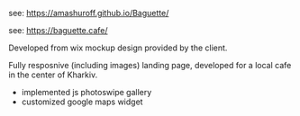 see: https://amashuroff.github.io/Baguette/

see: https://baguette.cafe/

Developed from wix mockup design provided by the client.

Fully resposnive (including images) landing page, developed for a local cafe in the center of Kharkiv.
  - implemented js photoswipe gallery
  - customized google maps widget
